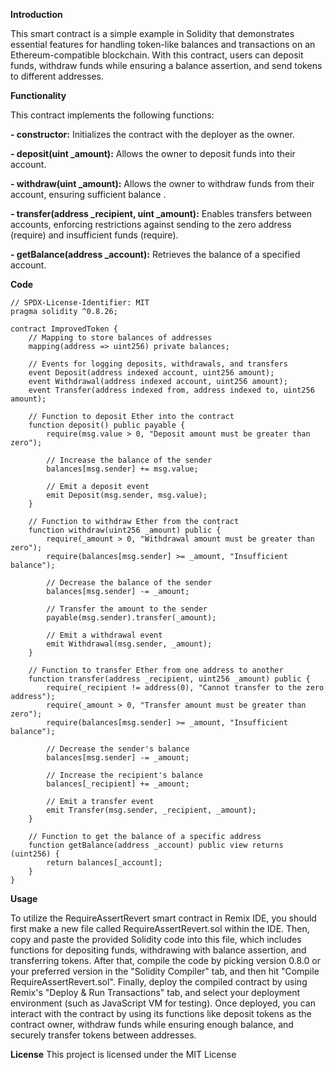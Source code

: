 **Introduction**

This smart contract is a simple example in Solidity that demonstrates essential features for handling token-like balances and transactions on an Ethereum-compatible blockchain. With this contract, users can deposit funds, withdraw funds while ensuring a balance assertion, and send tokens to different addresses.

**Functionality**

This contract implements the following functions:

**- constructor:** Initializes the contract with the deployer as the owner.

**- deposit(uint _amount):** Allows the owner to deposit funds into their account.

**- withdraw(uint _amount):** Allows the owner to withdraw funds from their account, ensuring sufficient balance .

**- transfer(address _recipient, uint _amount):** Enables transfers between accounts, enforcing restrictions against sending to the zero address (require) and insufficient funds (require).

**- getBalance(address _account):** Retrieves the balance of a specified account.

**Code**

```
// SPDX-License-Identifier: MIT
pragma solidity ^0.8.26;

contract ImprovedToken {
    // Mapping to store balances of addresses
    mapping(address => uint256) private balances;

    // Events for logging deposits, withdrawals, and transfers
    event Deposit(address indexed account, uint256 amount);
    event Withdrawal(address indexed account, uint256 amount);
    event Transfer(address indexed from, address indexed to, uint256 amount);

    // Function to deposit Ether into the contract
    function deposit() public payable {
        require(msg.value > 0, "Deposit amount must be greater than zero");

        // Increase the balance of the sender
        balances[msg.sender] += msg.value;

        // Emit a deposit event
        emit Deposit(msg.sender, msg.value);
    }

    // Function to withdraw Ether from the contract
    function withdraw(uint256 _amount) public {
        require(_amount > 0, "Withdrawal amount must be greater than zero");
        require(balances[msg.sender] >= _amount, "Insufficient balance");

        // Decrease the balance of the sender
        balances[msg.sender] -= _amount;

        // Transfer the amount to the sender
        payable(msg.sender).transfer(_amount);

        // Emit a withdrawal event
        emit Withdrawal(msg.sender, _amount);
    }

    // Function to transfer Ether from one address to another
    function transfer(address _recipient, uint256 _amount) public {
        require(_recipient != address(0), "Cannot transfer to the zero address");
        require(_amount > 0, "Transfer amount must be greater than zero");
        require(balances[msg.sender] >= _amount, "Insufficient balance");

        // Decrease the sender's balance
        balances[msg.sender] -= _amount;

        // Increase the recipient's balance
        balances[_recipient] += _amount;

        // Emit a transfer event
        emit Transfer(msg.sender, _recipient, _amount);
    }

    // Function to get the balance of a specific address
    function getBalance(address _account) public view returns (uint256) {
        return balances[_account];
    }
}

```

**Usage**

To utilize the RequireAssertRevert smart contract in Remix IDE, you should first make a new file called RequireAssertRevert.sol within the IDE. Then, copy and paste the provided Solidity code into this file, which includes functions for depositing funds, withdrawing with balance assertion, and transferring tokens. After that, compile the code by picking version 0.8.0 or your preferred version in the "Solidity Compiler" tab, and then hit "Compile RequireAssertRevert.sol". Finally, deploy the compiled contract by using Remix's "Deploy & Run Transactions" tab, and select your deployment environment (such as JavaScript VM for testing). Once deployed, you can interact with the contract by using its functions like deposit tokens as the contract owner, withdraw funds while ensuring enough balance, and securely transfer tokens between addresses.

**License** This project is licensed under the MIT License 
